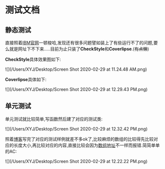 # 测试文档

## 静态测试

直接照着[IBM官网](https://www.ibm.com/developerworks/cn/java/j-ap01117/index.html)一顿梭哈,发现还有很多问题譬如装上了有些运行不了的问题,要么就是网址下不下来.....目前为止只装了**CheckStyle**和**Coverlipse**.(~~有点懒~~)

**CheckStyle**具体效果图如下:

![](/Users/XYJ/Desktop/Screen Shot 2020-02-29 at 11.24.48 AM.png)

**Coverlipse**具体如下:

![](/Users/XYJ/Desktop/Screen Shot 2020-02-29 at 12.29.43 PM.png)

## 单元测试

单元测试就比较简单,写函数然后建了对应的测试类:

![](/Users/XYJ/Desktop/Screen Shot 2020-02-29 at 12.32.42 PM.png)

照着[博客](https://blog.csdn.net/fulishafulisha/article/details/80158392)写完了对应的测试样例就差不多ok了,比较麻烦的数组的比较得先比较对应的长度大小,再比较对应的内容,直接比较会因为[数组地址](https://bbs.csdn.net/topics/390657835)不一样而报错.简简单单的AC:

![](/Users/XYJ/Desktop/Screen Shot 2020-02-29 at 12.22.22 PM.png)